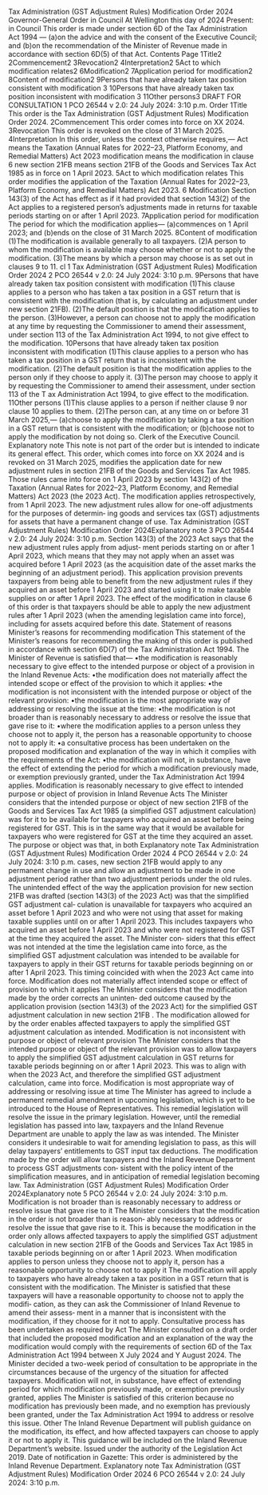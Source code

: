 Tax Administration (GST Adjustment Rules) Modification Order 2024 Governor-General Order in Council At Wellington this day of 2024 Present: in Council This order is made under section 6D of the Tax Administration Act 1994 — (a)on the advice and with the consent of the Executive Council; and (b)on the recommendation of the Minister of Revenue made in accordance with section 6D(5) of that Act. Contents Page 1Title2 2Commencement2 3Revocation2 4Interpretation2 5Act to which modification relates2 6Modification2 7Application period for modification2 8Content of modification2 9Persons that have already taken tax position consistent with modification 3 10Persons that have already taken tax position inconsistent with modification 3 11Other persons3 DRAFT FOR CONSULTATION 1 PCO 26544 v 2.0: 24 July 2024: 3:10 p.m. Order 1Title This order is the Tax Administration (GST Adjustment Rules) Modification Order 2024. 2Commencement This order comes into force on XX 2024. 3Revocation This order is revoked on the close of 31 March 2025. 4Interpretation In this order, unless the context otherwise requires,— Act means the Taxation (Annual Rates for 2022–23, Platform Economy, and Remedial Matters) Act 2023 modification means the modification in clause 6 new section 21FB means section 21FB of the Goods and Services Tax Act 1985 as in force on 1 April 2023. 5Act to which modification relates This order modifies the application of the Taxation (Annual Rates for 2022–23, Platform Economy, and Remedial Matters) Act 2023. 6 Modification Section 143(3) of the Act has effect as if it had provided that section 143(2) of the Act applies to a registered person’s adjustments made in returns for taxable periods starting on or after 1 April 2023. 7Application period for modification The period for which the modification applies— (a)commences on 1 April 2023; and (b)ends on the close of 31 March 2025. 8Content of modification (1)The modification is available generally to all taxpayers. (2)A person to whom the modification is available may choose whether or not to apply the modification. (3)The means by which a person may choose is as set out in clauses 9 to 11. cl 1 Tax Administration (GST Adjustment Rules) Modification Order 2024 2 PCO 26544 v 2.0: 24 July 2024: 3:10 p.m. 9Persons that have already taken tax position consistent with modification (1)This clause applies to a person who has taken a tax position in a GST return that is consistent with the modification (that is, by calculating an adjustment under new section 21FB). (2)The default position is that the modification applies to the person. (3)However, a person can choose not to apply the modification at any time by requesting the Commissioner to amend their assessment, under section 113 of the Tax Administration Act 1994, to not give effect to the modification. 10Persons that have already taken tax position inconsistent with modification (1)This clause applies to a person who has taken a tax position in a GST return that is inconsistent with the modification. (2)The default position is that the modification applies to the person only if they choose to apply it. (3)The person may choose to apply it by requesting the Commissioner to amend their assessment, under section 113 of the T ax Administration Act 1994, to give effect to the modification. 11Other persons (1)This clause applies to a person if neither clause 9 nor clause 10 applies to them. (2)The person can, at any time on or before 31 March 2025,— (a)choose to apply the modification by taking a tax position in a GST return that is consistent with the modification; or (b)choose not to apply the modification by not doing so. Clerk of the Executive Council. Explanatory note This note is not part of the order but is intended to indicate its general effect. This order, which comes into force on XX 2024 and is revoked on 31 March 2025, modifies the application date for new adjustment rules in section 21FB of the Goods and Services Tax Act 1985. Those rules came into force on 1 April 2023 by section 143(2) of the Taxation (Annual Rates for 2022–23, Platform Economy, and Remedial Matters) Act 2023 (the 2023 Act). The modification applies retrospectively, from 1 April 2023. The new adjustment rules allow for one-off adjustments for the purposes of determin‐ ing goods and services tax (GST) adjustments for assets that have a permanent change of use. Tax Administration (GST Adjustment Rules) Modification Order 2024Explanatory note 3 PCO 26544 v 2.0: 24 July 2024: 3:10 p.m. Section 143(3) of the 2023 Act says that the new adjustment rules apply from adjust‐ ment periods starting on or after 1 April 2023, which means that they may not apply when an asset was acquired before 1 April 2023 (as the acquisition date of the asset marks the beginning of an adjustment period). This application provision prevents taxpayers from being able to benefit from the new adjustment rules if they acquired an asset before 1 April 2023 and started using it to make taxable supplies on or after 1 April 2023. The effect of the modification in clause 6 of this order is that taxpayers should be able to apply the new adjustment rules after 1 April 2023 (when the amending legislation came into force), including for assets acquired before this date. Statement of reasons Minister’s reasons for recommending modification This statement of the Minister’s reasons for recommending the making of this order is published in accordance with section 6D(7) of the Tax Administration Act 1994. The Minister of Revenue is satisfied that— •the modification is reasonably necessary to give effect to the intended purpose or object of a provision in the Inland Revenue Acts: •the modification does not materially affect the intended scope or effect of the provision to which it applies: •the modification is not inconsistent with the intended purpose or object of the relevant provision: •the modification is the most appropriate way of addressing or resolving the issue at the time: •the modification is not broader than is reasonably necessary to address or resolve the issue that gave rise to it: •where the modification applies to a person unless they choose not to apply it, the person has a reasonable opportunity to choose not to apply it: •a consultative process has been undertaken on the proposed modification and explanation of the way in which it complies with the requirements of the Act: •the modification will not, in substance, have the effect of extending the period for which a modification previously made, or exemption previously granted, under the Tax Administration Act 1994 applies. Modification is reasonably necessary to give effect to intended purpose or object of provision in Inland Revenue Acts The Minister considers that the intended purpose or object of new section 21FB of the Goods and Services Tax Act 1985 (a simplified GST adjustment calculation) was for it to be available for taxpayers who acquired an asset before being registered for GST. This is in the same way that it would be available for taxpayers who were registered for GST at the time they acquired an asset. The purpose or object was that, in both Explanatory note Tax Administration (GST Adjustment Rules) Modification Order 2024 4 PCO 26544 v 2.0: 24 July 2024: 3:10 p.m. cases, new section 21FB would apply to any permanent change in use and allow an adjustment to be made in one adjustment period rather than two adjustment periods under the old rules. The unintended effect of the way the application provision for new section 21FB was drafted (section 143(3) of the 2023 Act) was that the simplified GST adjustment cal‐ culation is unavailable for taxpayers who acquired an asset before 1 April 2023 and who were not using that asset for making taxable supplies until on or after 1 April 2023. This includes taxpayers who acquired an asset before 1 April 2023 and who were not registered for GST at the time they acquired the asset. The Minister con‐ siders that this effect was not intended at the time the legislation came into force, as the simplified GST adjustment calculation was intended to be available for taxpayers to apply in their GST returns for taxable periods beginning on or after 1 April 2023. This timing coincided with when the 2023 Act came into force. Modification does not materially affect intended scope or effect of provision to which it applies The Minister considers that the modification made by the order corrects an uninten‐ ded outcome caused by the application provision (section 143(3) of the 2023 Act) for the simplified GST adjustment calculation in new section 21FB . The modification allowed for by the order enables affected taxpayers to apply the simplified GST adjustment calculation as intended. Modification is not inconsistent with purpose or object of relevant provision The Minister considers that the intended purpose or object of the relevant provision was to allow taxpayers to apply the simplified GST adjustment calculation in GST returns for taxable periods beginning on or after 1 April 2023. This was to align with when the 2023 Act, and therefore the simplified GST adjustment calculation, came into force. Modification is most appropriate way of addressing or resolving issue at time The Minister has agreed to include a permanent remedial amendment in upcoming legislation, which is yet to be introduced to the House of Representatives. This remedial legislation will resolve the issue in the primary legislation. However, until the remedial legislation has passed into law, taxpayers and the Inland Revenue Department are unable to apply the law as was intended. The Minister considers it undesirable to wait for amending legislation to pass, as this will delay taxpayers’ entitlements to GST input tax deductions. The modification made by the order will allow taxpayers and the Inland Revenue Department to process GST adjustments con‐ sistent with the policy intent of the simplification measures, and in anticipation of remedial legislation becoming law. Tax Administration (GST Adjustment Rules) Modification Order 2024Explanatory note 5 PCO 26544 v 2.0: 24 July 2024: 3:10 p.m. Modification is not broader than is reasonably necessary to address or resolve issue that gave rise to it The Minister considers that the modification in the order is not broader than is reason‐ ably necessary to address or resolve the issue that gave rise to it. This is because the modification in the order only allows affected taxpayers to apply the simplified GST adjustment calculation in new section 21FB of the Goods and Services Tax Act 1985 in taxable periods beginning on or after 1 April 2023. When modification applies to person unless they choose not to apply it, person has a reasonable opportunity to choose not to apply it The modification will apply to taxpayers who have already taken a tax position in a GST return that is consistent with the modification. The Minister is satisfied that these taxpayers will have a reasonable opportunity to choose not to apply the modifi‐ cation, as they can ask the Commissioner of Inland Revenue to amend their assess‐ ment in a manner that is inconsistent with the modification, if they choose for it not to apply. Consultative process has been undertaken as required by Act The Minister consulted on a draft order that included the proposed modification and an explanation of the way the modification would comply with the requirements of section 6D of the Tax Administration Act 1994 between X July 2024 and Y August 2024. The Minister decided a two-week period of consultation to be appropriate in the circumstances because of the urgency of the situation for affected taxpayers. Modification will not, in substance, have effect of extending period for which modification previously made, or exemption previously granted, applies The Minister is satisfied of this criterion because no modification has previously been made, and no exemption has previously been granted, under the Tax Administration Act 1994 to address or resolve this issue. Other The Inland Revenue Department will publish guidance on the modification, its effect, and how affected taxpayers can choose to apply it or not to apply it. This guidance will be included on the Inland Revenue Department’s website. Issued under the authority of the Legislation Act 2019. Date of notification in Gazette: This order is administered by the Inland Revenue Department. Explanatory note Tax Administration (GST Adjustment Rules) Modification Order 2024 6 PCO 26544 v 2.0: 24 July 2024: 3:10 p.m.